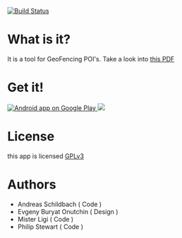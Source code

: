 [![Build Status](https://ligi.ci.cloudbees.com/job/FencyPOI/badge/icon)](https://ligi.ci.cloudbees.com/job/FencyPOI/)

What is it?
===========

It is a tool for GeoFencing POI's. Take a look into <a href="https://github.com/ligi/FencyPOI/raw/master/promo/FencyPoi.pdf">this PDF</a>

Get it!
=======

<a href="https://play.google.com/store/apps/details?id=org.battlehack.fencypoi">
  <img alt="Android app on Google Play"
       src="https://developer.android.com/images/brand/en_app_rgb_wo_60.png" />
</a>

<img src="https://raw.github.com/ligi/FencyPOI/master/promo/play_banner.png"/>

License
=======

this app is licensed <a href="http://gplv3.fsf.org/">GPLv3</a>

Authors
=======

 * Andreas Schildbach ( Code )
 * Evgeny Buryat Onutchin ( Design )
 * Mister Ligi ( Code )
 * Philip Stewart ( Code )

